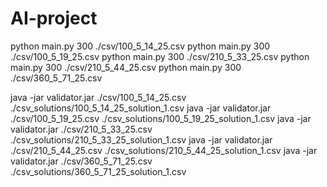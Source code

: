 # AI-project

python main.py 300 ./csv/100_5_14_25.csv
python main.py 300 ./csv/100_5_19_25.csv 
python main.py 300 ./csv/210_5_33_25.csv 
python main.py 300 ./csv/210_5_44_25.csv 
python main.py 300 ./csv/360_5_71_25.csv 

java -jar validator.jar ./csv/100_5_14_25.csv ./csv_solutions/100_5_14_25_solution_1.csv
java -jar validator.jar ./csv/100_5_19_25.csv ./csv_solutions/100_5_19_25_solution_1.csv
java -jar validator.jar ./csv/210_5_33_25.csv ./csv_solutions/210_5_33_25_solution_1.csv
java -jar validator.jar ./csv/210_5_44_25.csv ./csv_solutions/210_5_44_25_solution_1.csv
java -jar validator.jar ./csv/360_5_71_25.csv ./csv_solutions/360_5_71_25_solution_1.csv
